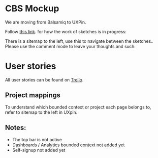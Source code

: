 # CBS Mockup

We are moving from Balsamiq to UXPin.

Follow [this link](https://preview.uxpin.com/19a223e47b1f89a1ddf508490f8d0a8693166969#/pages/94929752). for how the work of sketches is in progress:

There is a sitemap to the left, use this to navigate between the sketches..
Please use the comment mode to leave your thoughts and such 
  
# User stories

All user stories can be found on [Trello](https://trello.com/b/6xbowfgP/user-stories).

## Project mappings

To understand which bounded context or project each page belongs to, refer to sitemap to the left in UXpin.

## Notes:
* The top bar is not active
* Dashboards / Analytics bounded context not added yet 
* Self-signup not added yet